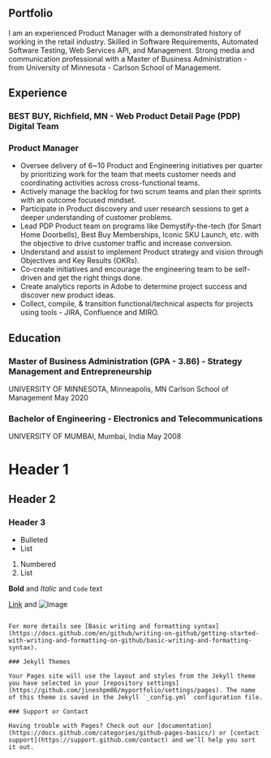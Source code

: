 ## Portfolio

I am an experienced Product Manager with a demonstrated history of working in the retail industry. Skilled in Software Requirements, Automated Software Testing, Web Services API, and Management. Strong media and communication professional with a Master of Business Administration - from University of Minnesota - Carlson School of Management.

## Experience

### BEST BUY, Richfield, MN - Web Product Detail Page (PDP) Digital Team
### Product Manager

- Oversee delivery of 6~10 Product and Engineering initiatives per quarter by prioritizing work for the team that
meets customer needs and coordinating activities across cross-functional teams.
- Actively manage the backlog for two scrum teams and plan their sprints with an outcome focused mindset.
- Participate in Product discovery and user research sessions to get a deeper understanding of customer problems.
- Lead PDP Product team on programs like Demystify-the-tech (for Smart Home Doorbells), Best Buy
Memberships, Iconic SKU Launch, etc. with the objective to drive customer traffic and increase conversion.
- Understand and assist to implement Product strategy and vision through Objectives and Key Results (OKRs).
- Co-create initiatives and encourage the engineering team to be self-driven and get the right things done.
- Create analytics reports in Adobe to determine project success and discover new product ideas.
- Collect, compile, & transition functional/technical aspects for projects using tools - JIRA, Confluence and MIRO.

## Education
### Master of Business Administration (GPA - 3.86) - Strategy Management and Entrepreneurship
UNIVERSITY OF MINNESOTA, Minneapolis, MN
Carlson School of Management
May 2020

### Bachelor of Engineering - Electronics and Telecommunications
UNIVERSITY OF MUMBAI, Mumbai, India
May 2008


# Header 1
## Header 2
### Header 3

- Bulleted
- List

1. Numbered
2. List

**Bold** and _Italic_ and `Code` text

[Link](url) and ![Image](src)
```

For more details see [Basic writing and formatting syntax](https://docs.github.com/en/github/writing-on-github/getting-started-with-writing-and-formatting-on-github/basic-writing-and-formatting-syntax).

### Jekyll Themes

Your Pages site will use the layout and styles from the Jekyll theme you have selected in your [repository settings](https://github.com/jineshpm86/myportfolio/settings/pages). The name of this theme is saved in the Jekyll `_config.yml` configuration file.

### Support or Contact

Having trouble with Pages? Check out our [documentation](https://docs.github.com/categories/github-pages-basics/) or [contact support](https://support.github.com/contact) and we’ll help you sort it out.
